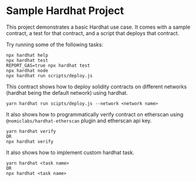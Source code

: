 # Sample Hardhat Project

This project demonstrates a basic Hardhat use case. It comes with a sample contract, a test for that contract, and a script that deploys that contract.

Try running some of the following tasks:

```shell
npx hardhat help
npx hardhat test
REPORT_GAS=true npx hardhat test
npx hardhat node
npx hardhat run scripts/deploy.js
```
This contract shows how to deploy solidity contracts on different networks (hardhat being the default network) using hardhat.
```shell
yarn hardhat run scipts/deploy.js --network <network name>
```
It also shows how to programmatically verify contract on etherscan using `@nomiclabs/hardhat-etherscan` plugin and etherscan api key.
```shell
yarn hardhat verify
OR
npx hardhat verify 
```
It also shows how to implement custom hardhat task.
```shell
yarn hardhat <task name> 
OR
npx hardhat <task name> 
```